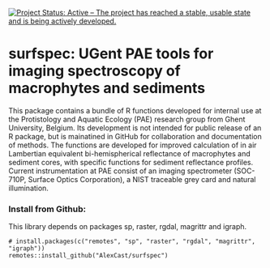 [![Project Status: Active – The project has reached a stable, usable state and is being actively developed.](https://www.repostatus.org/badges/latest/active.svg)](https://www.repostatus.org/#active)

# surfspec: UGent PAE tools for imaging spectroscopy of macrophytes and sediments

This package contains a bundle of R functions developed for internal use at the Protistology and Aquatic Ecology (PAE) research group from Ghent University, Belgium. Its development is not intended for public release of an R package, but is mainatined in GitHub for collaboration and documentation of methods. The functions are developed for improved calculation of in air Lambertian equivalent bi-hemispherical reflectance of macrophytes and sediment cores, with specific functions for sediment reflectance profiles. Current instrumentation at PAE consist of an imaging spectrometer (SOC-710P, Surface Optics Corporation), a NIST traceable grey card and natural illumination.

### Install from Github:

This library depends on packages sp, raster, rgdal, magrittr and igraph.

```
# install.packages(c("remotes", "sp", "raster", "rgdal", "magrittr", "igraph"))
remotes::install_github("AlexCast/surfspec")
```


